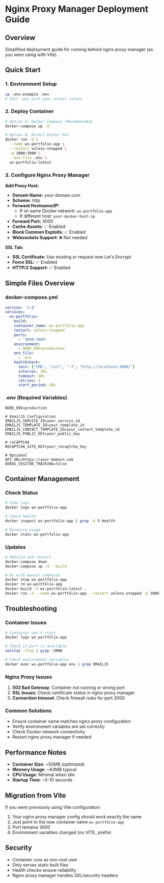 # Nginx Proxy Manager Deployment Guide

## Overview

Simplified deployment guide for running behind nginx proxy manager (as you were using with Vite).

## Quick Start

### 1. Environment Setup
```bash
cp .env.example .env
# Edit .env with your actual values
```

### 2. Deploy Container
```bash
# Option A: Docker Compose (Recommended)
docker-compose up -d

# Option B: Direct Docker Run
docker run -d \
  --name ws-portfolio-app \
  --restart unless-stopped \
  -p 3000:3000 \
  --env-file .env \
  ws-portfolio:latest
```

### 3. Configure Nginx Proxy Manager

**Add Proxy Host:**
- **Domain Name:** your-domain.com
- **Scheme:** http
- **Forward Hostname/IP:** 
  - If on same Docker network: `ws-portfolio-app`
  - If different host: `your-docker-host-ip`
- **Forward Port:** 3000
- **Cache Assets:** ✅ Enabled
- **Block Common Exploits:** ✅ Enabled
- **Websockets Support:** ❌ Not needed

**SSL Tab:**
- **SSL Certificate:** Use existing or request new Let's Encrypt
- **Force SSL:** ✅ Enabled
- **HTTP/2 Support:** ✅ Enabled

## Simple Files Overview

### docker-compose.yml
```yaml
version: '3.8'
services:
  ws-portfolio:
    build: .
    container_name: ws-portfolio-app
    restart: unless-stopped
    ports:
      - "3000:3000"
    environment:
      - NODE_ENV=production
    env_file:
      - .env
    healthcheck:
      test: ["CMD", "curl", "-f", "http://localhost:3000/"]
      interval: 30s
      timeout: 10s
      retries: 3
      start_period: 30s
```

### .env (Required Variables)
```env
NODE_ENV=production

# EmailJS Configuration
EMAILJS_SERVICE_ID=your_service_id
EMAILJS_TEMPLATE_ID=your_template_id
EMAILJS_CONTACT_TEMPLATE_ID=your_contact_template_id
EMAILJS_PUBLIC_KEY=your_public_key

# reCAPTCHA
RECAPTCHA_SITE_KEY=your_recaptcha_key

# Optional
API_URL=https://your-domain.com
DEBUG_VISITOR_TRACKING=false
```

## Container Management

### Check Status
```bash
# View logs
docker logs ws-portfolio-app

# Check health
docker inspect ws-portfolio-app | grep -A 5 Health

# Resource usage
docker stats ws-portfolio-app
```

### Updates
```bash
# Rebuild and restart
docker-compose down
docker-compose up -d --build

# Or with manual commands
docker stop ws-portfolio-app
docker rm ws-portfolio-app
docker build -t ws-portfolio:latest .
docker run -d --name ws-portfolio-app --restart unless-stopped -p 3000:3000 --env-file .env ws-portfolio:latest
```

## Troubleshooting

### Container Issues
```bash
# Container won't start
docker logs ws-portfolio-app

# Check if port is available
netstat -tlnp | grep :3000

# Check environment variables
docker exec ws-portfolio-app env | grep EMAILJS
```

### Nginx Proxy Issues
1. **502 Bad Gateway**: Container not running or wrong port
2. **SSL Issues**: Check certificate status in nginx proxy manager
3. **Connection timeout**: Check firewall rules for port 3000

### Common Solutions
- Ensure container name matches nginx proxy configuration
- Verify environment variables are set correctly
- Check Docker network connectivity
- Restart nginx proxy manager if needed

## Performance Notes

- **Container Size**: ~50MB (optimized)
- **Memory Usage**: ~64MB typical
- **CPU Usage**: Minimal when idle
- **Startup Time**: ~5-10 seconds

## Migration from Vite

If you were previously using Vite configuration:
1. Your nginx proxy manager config should work exactly the same
2. Just point to the new container name `ws-portfolio-app`
3. Port remains 3000
4. Environment variables changed (no VITE_ prefix)

## Security

- Container runs as non-root user
- Only serves static built files
- Health checks ensure reliability
- Nginx proxy manager handles SSL/security headers